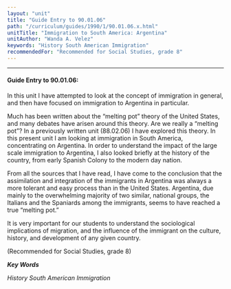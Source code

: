 ```yaml
---
layout: "unit"
title: "Guide Entry to 90.01.06"
path: "/curriculum/guides/1990/1/90.01.06.x.html"
unitTitle: "Immigration to South America: Argentina"
unitAuthor: "Wanda A. Velez"
keywords: "History South American Immigration"
recommendedFor: "Recommended for Social Studies, grade 8"
---
```

<body>
<hr/>
 <h4>
  Guide Entry to 90.01.06:
 </h4>
 In this unit I have attempted to look at the concept of immigration in general, and then have focused on immigration to Argentina in particular.
 <p>
  Much has been written about the “melting pot” theory of the United States, and many debates have arisen around this theory. Are we really a “melting pot”? In a previously written unit (88.02.06) I have explored this theory. In this present unit I am looking at immigration in South America, concentrating on Argentina. In order to understand the impact of the large scale immigration to Argentina, I also looked briefly at the history of the country, from early Spanish Colony to the modern day nation.
 </p>
 <p>
  From all the sources that I have read, I have come to the conclusion that the assimilation and integration of the immigrants in Argentina was always a more tolerant and easy process than in the United States. Argentina, due mainly to the overwhelming majority of two similar, national groups, the Italians and the Spaniards among the immigrants, seems to have reached a true “melting pot.”
 </p>
 <p>
  It is very important for our students to understand the sociological implications of migration, and the influence of the immigrant on the culture, history, and development of any given country.
 </p>
 <p>
  (Recommended for Social Studies, grade 8)
 </p>
<p>
  <b>
   <i>
    Key Words
   </i>
  </b>
  <br/>
 </p>
 <p>
  <i>
   History South American Immigration
  </i>
 </p>

</body>